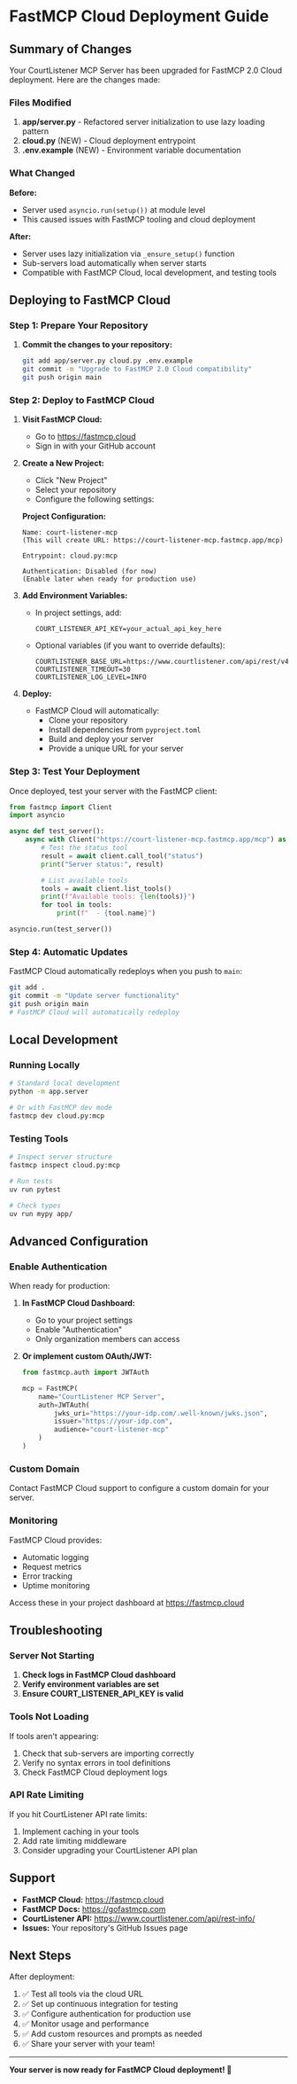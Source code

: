 # FastMCP Cloud Deployment Guide

## Summary of Changes

Your CourtListener MCP Server has been upgraded for FastMCP 2.0 Cloud deployment. Here are the changes made:

### Files Modified
1. **app/server.py** - Refactored server initialization to use lazy loading pattern
2. **cloud.py** (NEW) - Cloud deployment entrypoint
3. **.env.example** (NEW) - Environment variable documentation

### What Changed

**Before:**
- Server used `asyncio.run(setup())` at module level
- This caused issues with FastMCP tooling and cloud deployment

**After:**
- Server uses lazy initialization via `_ensure_setup()` function
- Sub-servers load automatically when server starts
- Compatible with FastMCP Cloud, local development, and testing tools

## Deploying to FastMCP Cloud

### Step 1: Prepare Your Repository

1. **Commit the changes to your repository:**
   ```bash
   git add app/server.py cloud.py .env.example
   git commit -m "Upgrade to FastMCP 2.0 Cloud compatibility"
   git push origin main
   ```

### Step 2: Deploy to FastMCP Cloud

1. **Visit FastMCP Cloud:**
   - Go to https://fastmcp.cloud
   - Sign in with your GitHub account

2. **Create a New Project:**
   - Click "New Project"
   - Select your repository
   - Configure the following settings:

   **Project Configuration:**
   ```
   Name: court-listener-mcp
   (This will create URL: https://court-listener-mcp.fastmcp.app/mcp)

   Entrypoint: cloud.py:mcp

   Authentication: Disabled (for now)
   (Enable later when ready for production use)
   ```

3. **Add Environment Variables:**
   - In project settings, add:
     ```
     COURT_LISTENER_API_KEY=your_actual_api_key_here
     ```
   - Optional variables (if you want to override defaults):
     ```
     COURTLISTENER_BASE_URL=https://www.courtlistener.com/api/rest/v4/
     COURTLISTENER_TIMEOUT=30
     COURTLISTENER_LOG_LEVEL=INFO
     ```

4. **Deploy:**
   - FastMCP Cloud will automatically:
     - Clone your repository
     - Install dependencies from `pyproject.toml`
     - Build and deploy your server
     - Provide a unique URL for your server

### Step 3: Test Your Deployment

Once deployed, test your server with the FastMCP client:

```python
from fastmcp import Client
import asyncio

async def test_server():
    async with Client("https://court-listener-mcp.fastmcp.app/mcp") as client:
        # Test the status tool
        result = await client.call_tool("status")
        print("Server status:", result)

        # List available tools
        tools = await client.list_tools()
        print(f"Available tools: {len(tools)}")
        for tool in tools:
            print(f"  - {tool.name}")

asyncio.run(test_server())
```

### Step 4: Automatic Updates

FastMCP Cloud automatically redeploys when you push to `main`:

```bash
git add .
git commit -m "Update server functionality"
git push origin main
# FastMCP Cloud will automatically redeploy
```

## Local Development

### Running Locally

```bash
# Standard local development
python -m app.server

# Or with FastMCP dev mode
fastmcp dev cloud.py:mcp
```

### Testing Tools

```bash
# Inspect server structure
fastmcp inspect cloud.py:mcp

# Run tests
uv run pytest

# Check types
uv run mypy app/
```

## Advanced Configuration

### Enable Authentication

When ready for production:

1. **In FastMCP Cloud Dashboard:**
   - Go to your project settings
   - Enable "Authentication"
   - Only organization members can access

2. **Or implement custom OAuth/JWT:**
   ```python
   from fastmcp.auth import JWTAuth

   mcp = FastMCP(
       name="CourtListener MCP Server",
       auth=JWTAuth(
           jwks_uri="https://your-idp.com/.well-known/jwks.json",
           issuer="https://your-idp.com",
           audience="court-listener-mcp"
       )
   )
   ```

### Custom Domain

Contact FastMCP Cloud support to configure a custom domain for your server.

### Monitoring

FastMCP Cloud provides:
- Automatic logging
- Request metrics
- Error tracking
- Uptime monitoring

Access these in your project dashboard at https://fastmcp.cloud

## Troubleshooting

### Server Not Starting

1. **Check logs in FastMCP Cloud dashboard**
2. **Verify environment variables are set**
3. **Ensure COURT_LISTENER_API_KEY is valid**

### Tools Not Loading

If tools aren't appearing:
1. Check that sub-servers are importing correctly
2. Verify no syntax errors in tool definitions
3. Check FastMCP Cloud deployment logs

### API Rate Limiting

If you hit CourtListener API rate limits:
1. Implement caching in your tools
2. Add rate limiting middleware
3. Consider upgrading your CourtListener API plan

## Support

- **FastMCP Cloud:** https://fastmcp.cloud
- **FastMCP Docs:** https://gofastmcp.com
- **CourtListener API:** https://www.courtlistener.com/api/rest-info/
- **Issues:** Your repository's GitHub Issues page

## Next Steps

After deployment:

1. ✅ Test all tools via the cloud URL
2. ✅ Set up continuous integration for testing
3. ✅ Configure authentication for production use
4. ✅ Monitor usage and performance
5. ✅ Add custom resources and prompts as needed
6. ✅ Share your server with your team!

---

**Your server is now ready for FastMCP Cloud deployment! 🚀**
